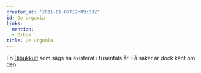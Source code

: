 ```yaml
---
created_at: '2011-01-07T12:09:03Z'
id: De urgamla
links:
  mention:
  - Dibuk
title: De urgamla
---
```


En [Dibukkult] som sägs ha existerat i tusentals år. Få saker är dock känt om den.

  [Dibukkult]: Dibuk
